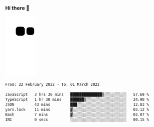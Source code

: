 ### Hi there 👋
![Alt text](https://raw.githubusercontent.com/romain22222/romain22222/output/github-contribution-grid-snake.svg)

<!--START_SECTION:waka-->

```text
From: 22 February 2022 - To: 01 March 2022

JavaScript   3 hrs 30 mins   ██████████████▒░░░░░░░░░░   57.69 %
TypeScript   1 hr 30 mins    ██████▒░░░░░░░░░░░░░░░░░░   24.90 %
JSON         43 mins         ███░░░░░░░░░░░░░░░░░░░░░░   12.03 %
yarn.lock    11 mins         ▓░░░░░░░░░░░░░░░░░░░░░░░░   03.12 %
Bash         7 mins          ▓░░░░░░░░░░░░░░░░░░░░░░░░   02.07 %
INI          0 secs          ░░░░░░░░░░░░░░░░░░░░░░░░░   00.15 %
```

<!--END_SECTION:waka-->
<!--
**romain22222/romain22222** is a ✨ _special_ ✨ repository because its `README.md` (this file) appears on your GitHub profile.

Here are some ideas to get you started:

- 🔭 I’m currently working on ...
- 🌱 I’m currently learning ...
- 👯 I’m looking to collaborate on ...
- 🤔 I’m looking for help with ...
- 💬 Ask me about ...
- 📫 How to reach me: ...
- 😄 Pronouns: ...
- ⚡ Fun fact: ...
-->
